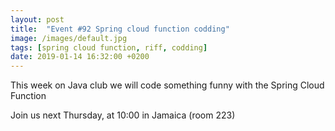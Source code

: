```yaml
---
layout: post
title:  "Event #92 Spring cloud function codding"
image: /images/default.jpg
tags: [spring cloud function, riff, codding]
date: 2019-01-14 16:32:00 +0200
---
```


This week on Java club we will code something funny with the Spring Cloud Function[]()

Join us next Thursday, at 10:00 in Jamaica (room 223)
